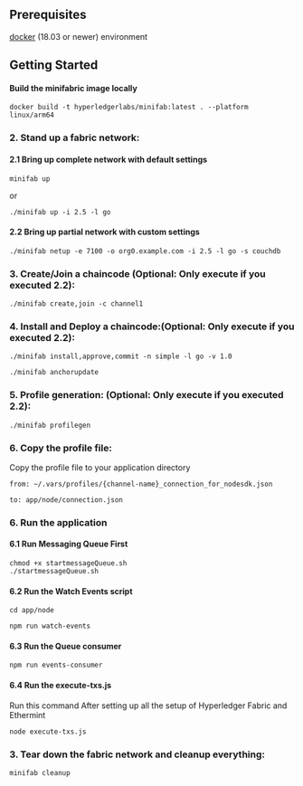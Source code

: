 ## Prerequisites
[docker](https://www.docker.com/) (18.03 or newer) environment

## Getting Started    


#### Build the minifabric image locally

```
docker build -t hyperledgerlabs/minifab:latest . --platform linux/arm64
```
### 2. Stand up a fabric network:

#### 2.1 Bring up complete network with default settings
```
minifab up
```
or 
```
./minifab up -i 2.5 -l go
```

#### 2.2 Bring up partial network with custom settings
```
./minifab netup -e 7100 -o org0.example.com -i 2.5 -l go -s couchdb
```

### 3. Create/Join a chaincode (Optional: Only execute if you executed 2.2):
```
./minifab create,join -c channel1
```

### 4. Install and Deploy a chaincode:(Optional: Only execute if you executed 2.2):
```
./minifab install,approve,commit -n simple -l go -v 1.0
```

```
./minifab anchorupdate
```

### 5. Profile generation: (Optional: Only execute if you executed 2.2):
 ```
 ./minifab profilegen
 ```


### 6. Copy the profile file:

Copy the profile file to your application directory
```
from: ~/.vars/profiles/{channel-name}_connection_for_nodesdk.json
```
```
to: app/node/connection.json
```

### 6. Run the application

#### 6.1 Run Messaging Queue First

```
chmod +x startmessageQueue.sh
./startmessageQueue.sh
```

#### 6.2 Run the Watch Events script
```
cd app/node
```
```
npm run watch-events
```

#### 6.3 Run the Queue consumer

```
npm run events-consumer
```

#### 6.4 Run the execute-txs.js
Run this command After setting up all the setup of Hyperledger Fabric and Ethermint
```
node execute-txs.js
```

### 3. Tear down the fabric network and cleanup everything:
```
minifab cleanup
```